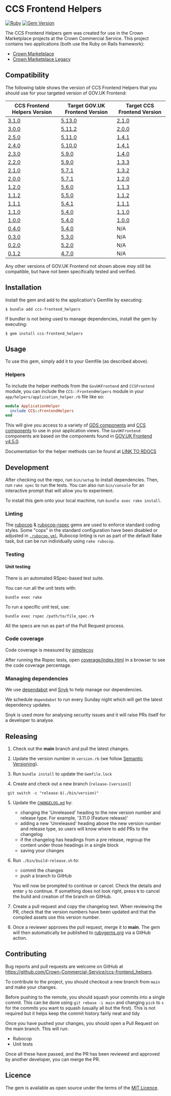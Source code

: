 # CCS Frontend Helpers

[![Ruby](https://github.com/Crown-Commercial-Service/ccs-frontend_helpers/actions/workflows/release.yml/badge.svg)](https://github.com/Crown-Commercial-Service/ccs-frontend_helpers/actions/workflows/release.yml)
[![Gem Version](https://badge.fury.io/rb/ccs-frontend_helpers.svg)](https://badge.fury.io/rb/ccs-frontend_helpers)

The CCS Frontend Helpers gem was created for use in the Crown Marketplace projects at the Crown Commercial Service.
This project contains two applications (both use the Ruby on Rails framework):
- [Crown Marketplace](https://github.com/Crown-Commercial-Service/crown-marketplace)
- [Crown Marketplace Legacy](https://github.com/Crown-Commercial-Service/crown-marketplace-legacy)

## Compatibility

The following table shows the version of CCS Frontend Helpers that you should use for your targeted version of GOV.UK Frontend:

| CCS Frontend Helpers Version  | Target GOV.UK Frontend Version | Target CCS Frontend Version |
| ----------------------------- | ------------------------------ | --------------------------- |
| [3.1.0](https://github.com/Crown-Commercial-Service/ccs-frontend_helpers/releases/tag/v3.1.0) | [5.13.0](https://github.com/alphagov/govuk-frontend/releases/tag/v5.13.0) | [2.1.0](https://github.com/Crown-Commercial-Service/ccs-frontend-project/releases/tag/v2.1.0) |
| [3.0.0](https://github.com/Crown-Commercial-Service/ccs-frontend_helpers/releases/tag/v3.0.0) | [5.11.2](https://github.com/alphagov/govuk-frontend/releases/tag/v5.11.2) | [2.0.0](https://github.com/Crown-Commercial-Service/ccs-frontend-project/releases/tag/v2.0.0) |
| [2.5.0](https://github.com/Crown-Commercial-Service/ccs-frontend_helpers/releases/tag/v2.5.0) | [5.11.0](https://github.com/alphagov/govuk-frontend/releases/tag/v5.11.0) | [1.4.1](https://github.com/Crown-Commercial-Service/ccs-frontend-project/releases/tag/v1.4.1) |
| [2.4.0](https://github.com/Crown-Commercial-Service/ccs-frontend_helpers/releases/tag/v2.4.0) | [5.10.0](https://github.com/alphagov/govuk-frontend/releases/tag/v5.10.0) | [1.4.1](https://github.com/Crown-Commercial-Service/ccs-frontend-project/releases/tag/v1.4.1) |
| [2.3.0](https://github.com/Crown-Commercial-Service/ccs-frontend_helpers/releases/tag/v2.3.0) | [5.9.0](https://github.com/alphagov/govuk-frontend/releases/tag/v5.9.0) | [1.4.0](https://github.com/Crown-Commercial-Service/ccs-frontend-project/releases/tag/v1.4.0) |
| [2.2.0](https://github.com/Crown-Commercial-Service/ccs-frontend_helpers/releases/tag/v2.2.0) | [5.9.0](https://github.com/alphagov/govuk-frontend/releases/tag/v5.9.0) | [1.3.3](https://github.com/Crown-Commercial-Service/ccs-frontend-project/releases/tag/v1.3.3) |
| [2.1.0](https://github.com/Crown-Commercial-Service/ccs-frontend_helpers/releases/tag/v2.1.0) | [5.7.1](https://github.com/alphagov/govuk-frontend/releases/tag/v5.7.1) | [1.3.2](https://github.com/Crown-Commercial-Service/ccs-frontend-project/releases/tag/v1.3.2) |
| [2.0.0](https://github.com/Crown-Commercial-Service/ccs-frontend_helpers/releases/tag/v2.0.0) | [5.7.1](https://github.com/alphagov/govuk-frontend/releases/tag/v5.7.1) | [1.2.0](https://github.com/Crown-Commercial-Service/ccs-frontend-project/releases/tag/v1.2.0) |
| [1.2.0](https://github.com/Crown-Commercial-Service/ccs-frontend_helpers/releases/tag/v1.2.0) | [5.6.0](https://github.com/alphagov/govuk-frontend/releases/tag/v5.6.0) | [1.1.3](https://github.com/Crown-Commercial-Service/ccs-frontend-project/releases/tag/v1.1.3) |
| [1.1.2](https://github.com/Crown-Commercial-Service/ccs-frontend_helpers/releases/tag/v1.1.2) | [5.5.0](https://github.com/alphagov/govuk-frontend/releases/tag/v5.5.0) | [1.1.2](https://github.com/Crown-Commercial-Service/ccs-frontend-project/releases/tag/v1.1.2) |
| [1.1.1](https://github.com/Crown-Commercial-Service/ccs-frontend_helpers/releases/tag/v1.1.1) | [5.4.1](https://github.com/alphagov/govuk-frontend/releases/tag/v5.4.1) | [1.1.1](https://github.com/Crown-Commercial-Service/ccs-frontend-project/releases/tag/v1.1.1) |
| [1.1.0](https://github.com/Crown-Commercial-Service/ccs-frontend_helpers/releases/tag/v1.1.0) | [5.4.0](https://github.com/alphagov/govuk-frontend/releases/tag/v5.4.0) | [1.1.0](https://github.com/Crown-Commercial-Service/ccs-frontend-project/releases/tag/v1.1.0) |
| [1.0.0](https://github.com/Crown-Commercial-Service/ccs-frontend_helpers/releases/tag/v1.0.0) | [5.4.0](https://github.com/alphagov/govuk-frontend/releases/tag/v5.4.0) | [1.0.0](https://github.com/Crown-Commercial-Service/ccs-frontend-project/releases/tag/v1.0.0) |
| [0.4.0](https://github.com/Crown-Commercial-Service/ccs-frontend_helpers/releases/tag/v0.4.0) | [5.4.0](https://github.com/alphagov/govuk-frontend/releases/tag/v5.4.0) | N/A |
| [0.3.0](https://github.com/Crown-Commercial-Service/ccs-frontend_helpers/releases/tag/v0.3.0) | [5.3.0](https://github.com/alphagov/govuk-frontend/releases/tag/v5.3.0) | N/A |
| [0.2.0](https://github.com/Crown-Commercial-Service/ccs-frontend_helpers/releases/tag/v0.2.0) | [5.2.0](https://github.com/alphagov/govuk-frontend/releases/tag/v5.2.0) | N/A |
| [0.1.2](https://github.com/Crown-Commercial-Service/ccs-frontend_helpers/releases/tag/v0.1.2) | [4.7.0](https://github.com/alphagov/govuk-frontend/releases/tag/v4.7.0) | N/A |

Any other versions of GOV.UK Frontend not shown above _may_ still be compatible, but have not been specifically tested and verified.

## Installation

Install the gem and add to the application's Gemfile by executing:

    $ bundle add ccs-frontend_helpers

If bundler is not being used to manage dependencies, install the gem by executing:

    $ gem install ccs-frontend_helpers

## Usage

To use this gem, simply add it to your Gemfile (as described above).

### Helpers

To include the helper methods from the `GovUKFrontend` and `CCSFrontend` module, you can include the `CCS::FrontendHelpers` module in your `app/helpers/application_helper.rb` file like so:

```ruby
module ApplicationHelper
  include CCS::FrontendHelpers
end 
```

This will give you access to a variety of [GDS components](https://design-system.service.gov.uk/components) and [CCS components](https://github.com/Crown-Commercial-Service/ts-ccs-frontend) to use in your application views.
The `GovUKFrontend` components are based on the components found in [GOV.UK Frontend v4.5.0](https://github.com/alphagov/govuk-frontend/releases/tag/v4.5.0).

Documentation for the helper methods can be found at [LINK TO RDOCS](#)

## Development

After checking out the repo, run `bin/setup` to install dependencies. Then, run `rake spec` to run the tests. You can also run `bin/console` for an interactive prompt that will allow you to experiment.

To install this gem onto your local machine, run `bundle exec rake install`.

### Linting

The [rubocop](https://github.com/rubocop-hq/rubocop) & [rubocop-rspec](https://github.com/rubocop-hq/rubocop-rspec) gems are used to enforce standard coding styles.
Some "cops" in the standard configuration have been disabled or adjusted in [`.rubocop.yml`](https://github.com/Crown-Commercial-Service/crown-marketplace-legacy/blob/master/.rubocop.yml).
Rubocop linting is run as part of the default Rake task, but can be run individually using `rake rubocop`.

### Testing

#### Unit testing
There is an automated RSpec-based test suite.

You can run all the unit tests with:
```shell
bundle exec rake
```

To run a specific unit test, use:
```shell
bundle exec rspec /path/to/file_spec.rb
```

All the specs are run as part of the Pull Request process.

### Code coverage

Code coverage is measured by [simplecov](https://github.com/simplecov-ruby/simplecov)

After running the Rspec tests, open [coverage/index.html](coverage/index.html) in a browser to see the code coverage percentage.

### Managing dependencies
 
We use [dependabot](https://github.com/dependabot) and [Snyk](https://app.snyk.io/org/ccs-wattsa) to help manage our dependencies.

We schedule `dependabot` to run every Sunday night which will get the latest dependency updates.
 
Snyk is used more for analysing security issues and it will raise PRs itself for a developer to analyse.

## Releasing

1. Check out the **main** branch and pull the latest changes.

2. Update the version number in `version.rb` (we follow [Semantic Versioning](https://semver.org/)).

3. Run `bundle install` to update the `Gemfile.lock`

4. Create and check out a new branch (`release-[version]`)

  ```shell
   git switch -c "release-$(./bin/version)"
   ```

5. Update the [`CHANGELOG.md`](/CHANGELOG.md) by:

   - changing the 'Unreleased' heading to the new version number and release type. For example, '3.11.0 (Feature release)'
   - adding a new 'Unreleased' heading above the new version number and release type, so users will know where to add PRs to the changelog
   - if the changelog has headings from a pre release, regroup the content under those headings in a single block
   - saving your changes

6. Run `./bin/build-release.sh` to:

   - commit the changes
   - push a branch to GitHub

   You will now be prompted to continue or cancel. Check the details and enter `y` to continue. If something does not look right, press `N` to cancel the build and creation of the branch on GitHub.

7. Create a pull request and copy the changelog text.
   When reviewing the PR, check that the version numbers have been updated and that the compiled assets use this version number.

8. Once a reviewer approves the pull request, merge it to **main**. The gem will then automatically be published to [rubygems.org](https://rubygems.org) via a GitHub action.

## Contributing

Bug reports and pull requests are welcome on GitHub at https://github.com/Crown-Commercial-Service/ccs-frontend_helpers.

To contribute to the project, you should checkout a new branch from `main` and make your changes.

Before pushing to the remote, you should squash your commits into a single commit.
This can be done using `git rebase -i main` and changing `pick` to `s` for the commits you want to squash (usually all but the first).
This is not required but it helps keep the commit history fairly neat and tidy

Once you have pushed your changes, you should open a Pull Request on the main branch.
This will run:
- Rubocop
- Unit tests

Once all these have passed, and the PR has been reviewed and approved by another developer, you can merge the PR.

## Licence

The gem is available as open source under the terms of the [MIT Licence](https://opensource.org/licenses/MIT).
